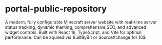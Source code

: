 # portal-public-repository
A modern, fully configurable Minecraft server website with real-time server status tracking, dynamic theming, comprehensive SEO, and advanced widget controls. Built with React 19, TypeScript, and Vite for optimal performance. Can be aquired via BuiltByBit or SourceXchange for 10$
